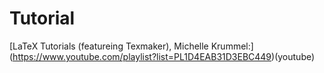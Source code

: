 # Tutorial


[LaTeX Tutorials (featureing Texmaker), Michelle Krummel:]
(https://www.youtube.com/playlist?list=PL1D4EAB31D3EBC449)(youtube)
